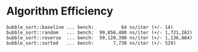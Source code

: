 # Algorithm Efficiency

    bubble_sort::baseline ... bench:          64 ns/iter (+/- 14)
    bubble_sort::random   ... bench:  99,856,480 ns/iter (+/- 1,721,262)
    bubble_sort::reverse  ... bench:  59,120,390 ns/iter (+/- 1,136,884)
    bubble_sort::sorted   ... bench:       7,730 ns/iter (+/- 529)
